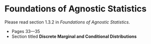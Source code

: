# Foundations of Agnostic Statistics

Please read section 1.3.2 in *Foundations of Agnostic Statistics*. 

- Pages 33—35
- Section titled **Discrete Marginal and Conditional Distributions**

